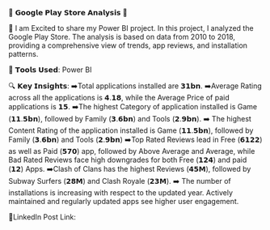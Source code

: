 📱 𝗚𝗼𝗼𝗴𝗹𝗲 𝗣𝗹𝗮𝘆 𝗦𝘁𝗼𝗿𝗲 𝗔𝗻𝗮𝗹𝘆𝘀𝗶𝘀 📱

🎥 I am Excited to share my Power BI project. In this project, I analyzed the Google Play Store. The analysis is based on data from 2010 to 2018, providing a comprehensive view of trends, app reviews, and installation patterns.

🔧 𝗧𝗼𝗼𝗹𝘀 𝗨𝘀𝗲𝗱: 
Power BI 

🔍 𝗞𝗲𝘆 𝗜𝗻𝘀𝗶𝗴𝗵𝘁𝘀:
➡️Total applications installed are 𝟯𝟭𝗯𝗻.
➡️Average Rating across all the applications is 𝟰.𝟭𝟴, while the Average Price of paid applications is 𝟭𝟱.
➡️The highest Category of application installed is Game (𝟭𝟭.𝟱𝗯𝗻), followed by Family (𝟯.𝟲𝗯𝗻) and Tools (𝟮.𝟵𝗯𝗻).
➡️ The highest Content Rating of the application installed is Game (𝟭𝟭.𝟱𝗯𝗻), followed by Family (𝟯.𝟲𝗯𝗻) and Tools (𝟮.𝟵𝗯𝗻)
➡️Top Rated Reviews lead in Free (𝟲𝟭𝟮𝟮) as well as Paid (𝟱𝟳𝟬) app, followed by Above Average and Average, while Bad Rated Reviews face high downgrades for both Free (𝟭𝟮𝟰) and paid (𝟭𝟮) Apps.
➡️Clash of Clans has the highest Reviews (𝟰𝟱𝗠), followed by Subway Surfers (𝟮𝟴𝗠) and Clash Royale (𝟮𝟯𝗠).
➡️ The number of installations is increasing with respect to the updated year. Actively maintained and regularly updated apps see higher user engagement.

🔗LinkedIn Post Link: 
